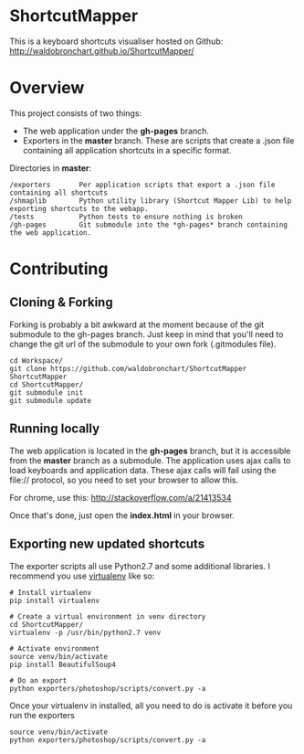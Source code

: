 ShortcutMapper
==================

This is a keyboard shortcuts visualiser hosted on Github: http://waldobronchart.github.io/ShortcutMapper/

# Overview

This project consists of two things:
- The web application under the **gh-pages** branch.
- Exporters in the **master** branch. These are scripts that create a .json file containing all application shortcuts in a specific format.

Directories in **master**:
```
/exporters       Per application scripts that export a .json file containing all shortcuts
/shmaplib        Python utility library (Shortcut Mapper Lib) to help exporting shortcuts to the webapp.
/tests           Python tests to ensure nothing is broken
/gh-pages        Git submodule into the *gh-pages* branch containing the web application.
```

# Contributing

## Cloning & Forking

Forking is probably a bit awkward at the moment because of the git submodule to the gh-pages branch. Just keep in mind that you'll need to change the git url of the submodule to your own fork (.gitmodules file).

```
cd Workspace/
git clone https://github.com/waldobronchart/ShortcutMapper ShortcutMapper
cd ShortcutMapper/
git submodule init
git submodule update
```

## Running locally

The web application is located in the **gh-pages** branch, but it is accessible from the **master** branch as a submodule. The application uses ajax calls to load keyboards and application data. These ajax calls will fail using the file:// protocol, so you need to set your browser to allow this.

For chrome, use this: http://stackoverflow.com/a/21413534

Once that's done, just open the **index.html** in your browser.

## Exporting new updated shortcuts

The exporter scripts all use Python2.7 and some additional libraries. I recommend you use [virtualenv](http://virtualenv.readthedocs.org/en/latest/) like so:

```
# Install virtualenv
pip install virtualenv

# Create a virtual environment in venv directory
cd ShortcutMapper/
virtualenv -p /usr/bin/python2.7 venv

# Activate environment
source venv/bin/activate
pip install BeautifulSoup4

# Do an export
python exporters/photoshop/scripts/convert.py -a
```

Once your virtualenv in installed, all you need to do is activate it before you run the exporters

```
source venv/bin/activate
python exporters/photoshop/scripts/convert.py -a
```










